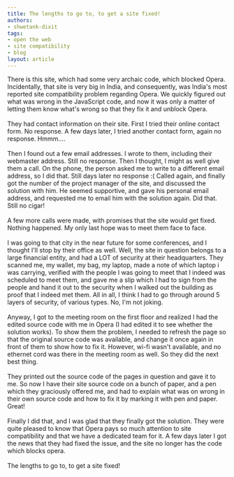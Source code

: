 ```yaml
---
title: The lengths to go to, to get a site fixed!
authors:
- shwetank-dixit
tags:
- open the web
- site compatibility
- blog
layout: article
---
```

There is this site, which had some very archaic code, which blocked Opera. Incidentally, that site is very big in India, and consequently, was India&#39;s most reported site compatibility problem regarding Opera. We quickly figured out what was wrong in the JavaScript code, and now it was only a matter of letting them know what&#39;s wrong so that they fix it and unblock Opera.<br/><br/>They had contact information on their site. First I tried their online contact form. No response. A few days later, I tried another contact form, again no response. Hmmm....<br/><br/>Then I found out a few email addresses. I wrote to them, including their webmaster address. Still no response. Then I thought, I might as well give them a call. On the phone, the person asked me to write to a different email address, so I did that. Still days later no response :( Called again, and finally got the number of the project manager of the site, and discussed the solution with him. He seemed supportive, and gave his personal email address, and requested me to email him with the solution again. Did that. Still no cigar!<br/><br/>A few more calls were made, with promises that the site would get fixed. Nothing happened. My only last hope was to meet them face to face.<br/><br/>I was going to that city in the near future for some conferences, and I thought I&#39;ll stop by their office as well. Well, the site in question belongs to a large financial entity, and had a LOT of security at their headquarters. They scanned me, my wallet, my bag, my laptop, made a note of which laptop i was carrying, verified with the people I was going to meet that I indeed was scheduled to meet them, and gave me a slip which I had to sign from the people and hand it out to the security when I walked out the building as proof that I indeed met them. All in all, I think I had to go through around 5 layers of security, of various types. No, I&#39;m not joking.<br/><br/>Anyway, I got to the meeting room on the first floor and realized I had the edited source code with me in Opera (I had edited it to see whether the solution works). To show them the problem, I needed to refresh the page so that the original source code was available, and change it once again in front of them to show how to fix it. However, wi-fi wasn&#39;t available, and no ethernet cord was there in the meeting room as well. So they did the next best thing. <br/><br/>They printed out the source code of the pages in question and gave it to me. So now I have their site source code on a bunch of paper, and a pen which they graciously offered me, and had to explain what was on wrong in their own source code and how to fix it by marking it with pen and paper. Great!<br/><br/>Finally I did that, and I was glad that they finally got the solution. They were quite pleased to know that Opera pays so much attention to site compatibility and that we have a dedicated team for it. A few days later I got the news that they had fixed the issue, and the site no longer has the code which blocks opera.<br/><br/>The lengths to go to, to get a site fixed!
